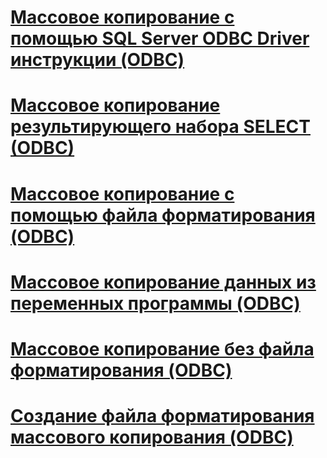 # [Массовое копирование с помощью SQL Server ODBC Driver инструкции (ODBC)](bulk-copying-with-the-sql-server-odbc-driver-how-to-topics-odbc.md)

# [Массовое копирование результирующего набора SELECT (ODBC)](bulk-copy-a-select-result-set-odbc.md)
# [Массовое копирование с помощью файла форматирования (ODBC)](bulk-copy-by-using-a-format-file-odbc.md)
# [Массовое копирование данных из переменных программы (ODBC)](bulk-copy-data-from-program-variables-odbc.md)
# [Массовое копирование без файла форматирования (ODBC)](bulk-copy-without-a-format-file-odbc.md)
# [Создание файла форматирования массового копирования (ODBC)](create-a-bulk-copy-format-file-odbc.md)
